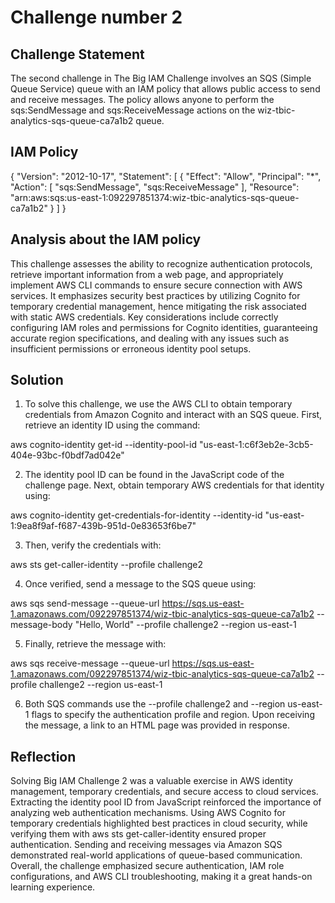 # Challenge number 2

## Challenge Statement
The second challenge in The Big IAM Challenge involves an SQS (Simple Queue Service) queue with an IAM policy that allows public access to send and receive messages. The policy allows anyone to perform the sqs:SendMessage and sqs:ReceiveMessage actions on the wiz-tbic-analytics-sqs-queue-ca7a1b2 queue.

## IAM Policy

{
    "Version": "2012-10-17",
    "Statement": [
        {
            "Effect": "Allow",
            "Principal": "*",
            "Action": [
                "sqs:SendMessage",
                "sqs:ReceiveMessage"
            ],
            "Resource": "arn:aws:sqs:us-east-1:092297851374:wiz-tbic-analytics-sqs-queue-ca7a1b2"
        }
    ]
}

## Analysis about the IAM policy

This challenge assesses the ability to recognize authentication protocols, retrieve important information from a web page, and appropriately implement AWS CLI commands to ensure secure connection with AWS services. It emphasizes security best practices by utilizing Cognito for temporary credential management, hence mitigating the risk associated with static AWS credentials. Key considerations include correctly configuring IAM roles and permissions for Cognito identities, guaranteeing accurate region specifications, and dealing with any issues such as insufficient permissions or erroneous identity pool setups.

## Solution

1. To solve this challenge, we use the AWS CLI to obtain temporary credentials from Amazon Cognito and interact with an SQS queue. First, retrieve an identity ID using the command:

aws cognito-identity get-id --identity-pool-id "us-east-1:c6f3eb2e-3cb5-404e-93bc-f0bdf7ad042e"

2. The identity pool ID can be found in the JavaScript code of the challenge page. Next, obtain temporary AWS credentials for that identity using:

aws cognito-identity get-credentials-for-identity --identity-id "us-east-1:9ea8f9af-f687-439b-951d-0e83653f6be7"

3. Then, verify the credentials with:

aws sts get-caller-identity --profile challenge2

4. Once verified, send a message to the SQS queue using:

aws sqs send-message --queue-url https://sqs.us-east-1.amazonaws.com/092297851374/wiz-tbic-analytics-sqs-queue-ca7a1b2 --message-body "Hello, World" --profile challenge2 --region us-east-1

5. Finally, retrieve the message with:

aws sqs receive-message --queue-url https://sqs.us-east-1.amazonaws.com/092297851374/wiz-tbic-analytics-sqs-queue-ca7a1b2 --profile challenge2 --region us-east-1

6. Both SQS commands use the --profile challenge2 and --region us-east-1 flags to specify the authentication profile and region. Upon receiving the message, a link to an HTML page was provided in response.

## Reflection
Solving Big IAM Challenge 2 was a valuable exercise in AWS identity management, temporary credentials, and secure access to cloud services. Extracting the identity pool ID from JavaScript reinforced the importance of analyzing web authentication mechanisms. Using AWS Cognito for temporary credentials highlighted best practices in cloud security, while verifying them with aws sts get-caller-identity ensured proper authentication. Sending and receiving messages via Amazon SQS demonstrated real-world applications of queue-based communication. Overall, the challenge emphasized secure authentication, IAM role configurations, and AWS CLI troubleshooting, making it a great hands-on learning experience.
